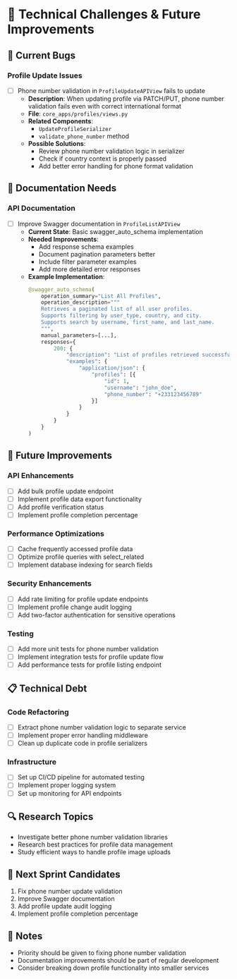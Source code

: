 # 🎯 Technical Challenges & Future Improvements

## 🐛 Current Bugs

### Profile Update Issues
- [ ] Phone number validation in `ProfileUpdateAPIView` fails to update
  - **Description**: When updating profile via PATCH/PUT, phone number validation 
    fails even with correct international format
  - **File**: `core_apps/profiles/views.py`
  - **Related Components**: 
    - `UpdateProfileSerializer`
    - `validate_phone_number` method
  - **Possible Solutions**:
    - Review phone number validation logic in serializer
    - Check if country context is properly passed
    - Add better error handling for phone format validation

## 📝 Documentation Needs

### API Documentation
- [ ] Improve Swagger documentation in `ProfileListAPIView`
  - **Current State**: Basic swagger_auto_schema implementation
  - **Needed Improvements**:
    - Add response schema examples
    - Document pagination parameters better
    - Include filter parameter examples
    - Add more detailed error responses
  - **Example Implementation**:
    ```python
    @swagger_auto_schema(
        operation_summary="List All Profiles",
        operation_description="""
        Retrieves a paginated list of all user profiles.
        Supports filtering by user_type, country, and city.
        Supports search by username, first_name, and last_name.
        """,
        manual_parameters=[...],
        responses={
            200: {
                "description": "List of profiles retrieved successfully",
                "examples": {
                    "application/json": {
                        "profiles": [{
                            "id": 1,
                            "username": "john_doe",
                            "phone_number": "+233123456789"
                        }]
                    }
                }
            }
        }
    )
    ```

## 🚀 Future Improvements

### API Enhancements
- [ ] Add bulk profile update endpoint
- [ ] Implement profile data export functionality
- [ ] Add profile verification status
- [ ] Implement profile completion percentage

### Performance Optimizations
- [ ] Cache frequently accessed profile data
- [ ] Optimize profile queries with select_related
- [ ] Implement database indexing for search fields

### Security Enhancements
- [ ] Add rate limiting for profile update endpoints
- [ ] Implement profile change audit logging
- [ ] Add two-factor authentication for sensitive operations

### Testing
- [ ] Add more unit tests for phone number validation
- [ ] Implement integration tests for profile update flow
- [ ] Add performance tests for profile listing endpoint

## 📋 Technical Debt

### Code Refactoring
- [ ] Extract phone number validation logic to separate service
- [ ] Implement proper error handling middleware
- [ ] Clean up duplicate code in profile serializers

### Infrastructure
- [ ] Set up CI/CD pipeline for automated testing
- [ ] Implement proper logging system
- [ ] Set up monitoring for API endpoints

## 🔍 Research Topics
- Investigate better phone number validation libraries
- Research best practices for profile data management
- Study efficient ways to handle profile image uploads

## 📅 Next Sprint Candidates
1. Fix phone number update validation
2. Improve Swagger documentation
3. Add profile update audit logging
4. Implement profile completion percentage

## 📝 Notes
- Priority should be given to fixing phone number validation
- Documentation improvements should be part of regular development
- Consider breaking down profile functionality into smaller services
